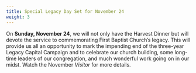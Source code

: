 ```yaml
---
title: Special Legacy Day Set for November 24
weight: 3
---
```


On **Sunday, November 24**, we will not only have the Harvest Dinner but will devote the service to commemorating First Baptist Church’s legacy. This will provide us all an opportunity to mark the impending end of the three-year Legacy Capital Campaign and to celebrate our church building, some long-time leaders of our congregation, and much wonderful work going on in our midst. Watch the November *Visitor* for more details.